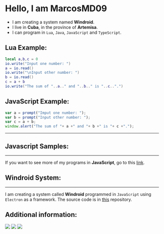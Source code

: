 # Hello, I am MarcosMD09

- I am creating a system named **Windroid**.
- I live in **Cuba**, in the province of **Artemisa**.
- I can program in ``Lua``, ``Java``, ``JavaScript`` and ``TypeScript``.

## Lua Example:
```lua
local a,b,c = 0
io.write("Input one number: ")
a = io.read()
io.write("\nInput other number: ")
b = io.read()
c = a + b
io.write("The sum of "..a.." and "..b.." is "..c..".")
```
## JavaScript Example:
```javascript
var a = prompt("Imput one number: ");
var b = prompt("Input other number: ");
var c = a + b;
window.alert("The sum of "+ a +" and "+ b +" is "+ c +".");
```
---

## Javascript Samples:
---
If you want to see more of my programs in **JavaScript**, go to this [link](https://github.com/MarcosMD09/JavaScript-Samples).
## Windroid System:
---
I am creating a system called **Windroid** programmed in `JavaScript` using `Electron` as a framework. The source code is in [this]() repository.
## Additional information:
![](https://github-profile-summary-cards.vercel.app/api/cards/profile-details?username=MarcosMD09&theme=nord_dark)
![](https://github-profile-summary-cards.vercel.app/api/cards/stats?username=MarcosMD09&theme=nord_dark)
![](https://github-profile-summary-cards.vercel.app/api/cards/repos-per-language?username=MarcosMD09&theme=nord_dark)
